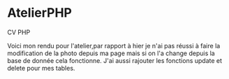 # AtelierPHP
CV PHP

Voici mon rendu pour l'atelier,par rapport à hier je n'ai pas réussi à faire la modification de la photo depuis ma page mais si on l'a change depuis la base de donnée cela fonctionne.
J'ai aussi rajouter les fonctions update et delete pour mes tables.
